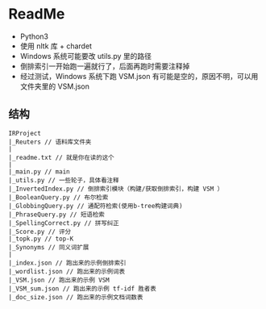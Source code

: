 # ReadMe

- Python3
- 使用 nltk 库 + chardet
- Windows 系统可能要改 utils.py 里的路径
- 倒排索引一开始跑一遍就行了，后面再跑时需要注释掉
- 经过测试，Windows 系统下跑 VSM.json 有可能是空的，原因不明，可以用文件夹里的 VSM.json 

## 结构

```
IRProject
|_Reuters // 语料库文件夹
|
|_readme.txt // 就是你在读的这个
|
|_main.py // main
|_utils.py // 一些轮子，具体看注释
|_InvertedIndex.py // 倒排索引模块（构建/获取倒排索引，构建 VSM ）
|_BooleanQuery.py // 布尔检索
|_GlobbingQuery.py // 通配符检索(使用b-tree构建词典)
|_PhraseQuery.py // 短语检索
|_SpellingCorrect.py // 拼写纠正
|_Score.py // 评分
|_topk.py // top-K
|_Synonyms // 同义词扩展
|
|_index.json // 跑出来的示例倒排索引
|_wordlist.json // 跑出来的示例词表
|_VSM.json // 跑出来的示例 VSM
|_VSM_sum.json // 跑出来的示例 tf-idf 胜者表
|_doc_size.json // 跑出来的示例文档词数表

```



